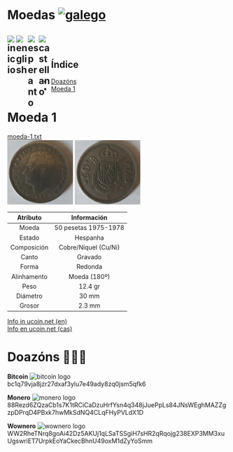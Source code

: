 ﻿# Moedas [<img src="https://raw.githubusercontent.com/Ran-n/svgs/main/bandeiras/nacións/gz-0.svg" width="25" alt="galego" title="Galego">](moedas_gz.md)

[<img align="left" src="https://github.com/Ran-n/media/blob/main/emojis/casa_0.svg" width="20" alt="inicio" title="Inicio">](https://github.com/Ran-n/aleatorio/blob/main/doc/readmes/readme_gz.md)
[<img align="left" src="https://raw.githubusercontent.com/Ran-n/svgs/main/linguas/en_0.svg" width="27" alt="english" title="English">](coins_en.md)
[<img align="left" src="https://raw.githubusercontent.com/Ran-n/svgs/main/linguas/eo_0.svg" width="25" alt="esperanto" title="Esperanto">](coins_eo.md)
[<img align="left" src="https://raw.githubusercontent.com/Ran-n/svgs/main/linguas/cas_0.svg" width="28" alt="castellano" title="Castellano">](coins_cas.md)
<img align="center">
---

## Índice
- [Doazóns](https://github.com/Ran-n/doc/blob/main/doazóns.md)
- [Moeda 1](moedas.md#moeda-1)

# Moeda 1
[moeda-1.txt](https://github.com/Ran-n/aleatorio/blob/main/src/moedas/moeda-1.txt)  
<img src="https://github.com/Ran-n/aleatorio/blob/main/media/moedas/moeda-1_cara.jpg" width="150" alt="Imaxe da cara da moeda 1" title="Cara da moeda 1"> <img src="https://github.com/Ran-n/aleatorio/blob/main/media/moedas/moeda-1_cruz.jpg" width="150" alt="Imaxe da cruz da moeda 1" title="Cruz da moeda 1">

|   Atributo    |      Información      |
|:-----------:  |:--------------------: |
|    Moeda      | 50 pesetas 1975-1978  |
|    Estado     |       Hespanha        |
| Composición   | Cobre/Níquel (Cu/Ni)  |
|    Canto      |        Gravado        |
|    Forma      |        Redonda        |
| Alinhamento   |     Moeda (180º)      |
|     Peso      |        12.4 gr        |
|   Diámetro    |         30 mm         |
|    Grosor     |        2.3 mm         |

[Info in ucoin.net (en)](https://en.ucoin.net/coin/spain-50-pesetas-1975/?tid=9331)  
[Info en ucoin.net (cas)](https://es.ucoin.net/coin/spain-50-pesetas-1975/?tid=9331)

# Doazóns 🙇🙇‍♀

**Bitcoin** <img src="https://raw.githubusercontent.com/Ran-n/svgs/main/divisas/bitcoin/bitcoin-0.svg" width="20" alt="bitcoin logo" title="Bitcoin">  
bc1q79vja8jzr27dxaf3ylu7e49ady8zq0jsm5qfk6

**Monero** <img src="https://raw.githubusercontent.com/Ran-n/svgs/main/divisas/monero/monero-0.svg" width="20" alt="monero logo" title="Monero">  
88Rezd6ZQzaCb1s7K1tRCiCaDzuHrfYsn4q348jJuePpLs84JNsWEghMAZZgzpDPrqD4PBxk7hwMkSdNQ4CLqFHyPVLdX1D

**Wownero** <img src="https://raw.githubusercontent.com/Ran-n/svgs/main/divisas/wownero/wownero-0.svg" width="20" alt="wownero logo" title="Wownero">  
WW2RheTNrq8goAi42Dz5AKUj1qLSaTSSgiH7sHR2qRqojg238EXP3MM3xuUgswriET7UrpkEoYaCkecBhnU49oxM1dZyYoSmm
